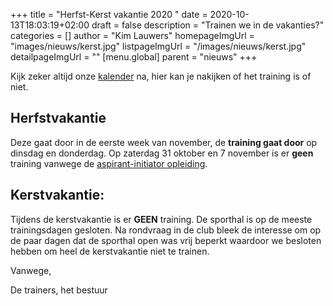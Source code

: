 +++
title = "Herfst-Kerst vakantie 2020 "
date = 2020-10-13T18:03:19+02:00
draft = false
description = "Trainen we in de vakanties?"
categories = []
author = "Kim Lauwers"
homepageImgUrl = "images/nieuws/kerst.jpg"
listpageImgUrl = "/images/nieuws/kerst.jpg"
detailpageImgUrl = ""
[menu.global]
    parent = "nieuws"
+++

Kijk zeker altijd onze [kalender](https://www.jujitsukeerbergen.be/kalender/) na, hier kan je nakijken of het training is of niet.

## Herfstvakantie
Deze gaat door in de eerste week van november, de **training gaat door** op dinsdag en donderdag.
Op zaterdag 31 oktober en 7 november is er **geen** training vanwege de [aspirant-initiator opleiding](https://www.jujitsukeerbergen.be/nieuws/2020/10/03/aspirant-initator-2020/).
 

## Kerstvakantie:
Tijdens de kerstvakantie is er **GEEN** training. De sporthal is op de meeste trainingsdagen gesloten. 
Na rondvraag in de club bleek de interesse om op de paar dagen dat de sporthal open was vrij beperkt waardoor we besloten hebben om heel de kerstvakantie niet te trainen.



Vanwege,

De trainers, het bestuur